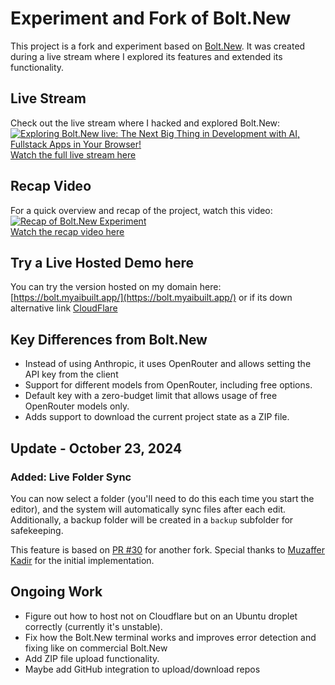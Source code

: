# Experiment and Fork of Bolt.New

This project is a fork and experiment based on [Bolt.New](https://github.com/stackblitz/bolt.new). It was created during a live stream where I explored its features and extended its functionality.

## Live Stream
Check out the live stream where I hacked and explored Bolt.New:  
[![Exploring Bolt.New live: The Next Big Thing in Development with AI, Fullstack Apps in Your Browser!](https://i3.ytimg.com/vi/OOPaje_4Po8/mqdefault.jpg)](https://www.youtube.com/watch?v=OOPaje_4Po8)  
[Watch the full live stream here](https://www.youtube.com/watch?v=OOPaje_4Po8)

## Recap Video
For a quick overview and recap of the project, watch this video:  
[![Recap of Bolt.New Experiment](https://i3.ytimg.com/vi/wAjewqnzq7M/mqdefault.jpg)](https://www.youtube.com/watch?v=wAjewqnzq7M)  
[Watch the recap video here](https://www.youtube.com/watch?v=wAjewqnzq7M)

## Try a Live Hosted Demo here
You can try the version hosted on my domain here:  
[https://bolt.myaibuilt.app/](https://bolt.myaibuilt.app/)
or if its down alternative link
[CloudFlare](https://9356f8c3.bolt-2xk.pages.dev/)

## Key Differences from Bolt.New
- Instead of using Anthropic, it uses OpenRouter and allows setting the API key from the client
- Support for different models from OpenRouter, including free options.
- Default key with a zero-budget limit that allows usage of free OpenRouter models only.
- Adds support to download the current project state as a ZIP file.

## Update - October 23, 2024

### Added: **Live Folder Sync**

You can now select a folder (you'll need to do this each time you start the editor), and the system will automatically sync files after each edit. Additionally, a backup folder will be created in a `backup` subfolder for safekeeping.

This feature is based on [PR #30](https://github.com/coleam00/bolt.new-any-llm/pull/30) for another fork. Special thanks to [Muzaffer Kadir](https://github.com/muzafferkadir) for the initial implementation.


## Ongoing Work
- Figure out how to host not on Cloudflare but on an Ubuntu droplet correctly (currently it's unstable).
- Fix how the Bolt.New terminal works and improves error detection and fixing like on commercial Bolt.New
- Add ZIP file upload functionality.
- Maybe add GitHub integration to upload/download repos
